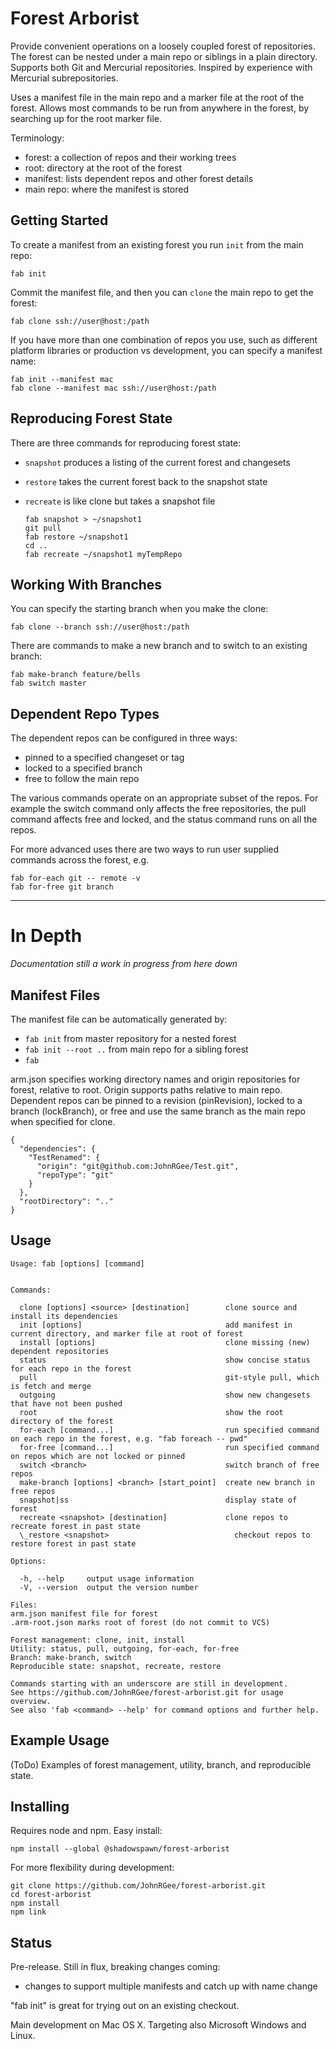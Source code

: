 Forest Arborist
===============

Provide convenient operations on a loosely coupled forest of repositories. The
forest can be nested under a main repo or siblings in a plain directory. Supports
both Git and Mercurial repositories. Inspired by experience with Mercurial subrepositories.

Uses a manifest file in the main repo and a marker file at the root of the forest.
Allows most commands to be run from anywhere in the forest, by searching up for
the root marker file.

Terminology:
* forest: a collection of repos and their working trees
* root: directory at the root of the forest
* manifest: lists dependent repos and other forest details
* main repo: where the manifest is stored


Getting Started
---------------

To create a manifest from an existing forest you run `init` from the main repo:

`fab init`

Commit the manifest file, and then you can `clone` the main repo to get the forest:

`fab clone ssh://user@host:/path`

If you have more than one combination of repos you use, such as different
platform libraries or production vs development, you can specify a manifest name:

    fab init --manifest mac
    fab clone --manifest mac ssh://user@host:/path


Reproducing Forest State
------------------------

There are three commands for reproducing forest state:
* `snapshot` produces a listing of the current forest and changesets
* `restore` takes the current forest back to the snapshot state
* `recreate` is like clone but takes a snapshot file

      fab snapshot > ~/snapshot1
      git pull
      fab restore ~/snapshot1
      cd ..
      fab recreate ~/snapshot1 myTempRepo


Working With Branches
---------------------

You can specify the starting branch when you make the clone:

    fab clone --branch ssh://user@host:/path

There are commands to make a new branch and to switch to an existing branch:

    fab make-branch feature/bells
    fab switch master


Dependent Repo Types
--------------------


The dependent repos can be configured in three ways:
* pinned to a specified changeset or tag
* locked to a specified branch
* free to follow the main repo

The various commands operate on an appropriate subset of the repos. For example
the switch command only affects the free repositories, the pull command affects
free and locked, and the status command runs on all the repos.

For more advanced uses there are two ways to run user supplied commands
across the forest, e.g.

    fab for-each git -- remote -v
    fab for-free git branch

---------------------------------------------------------------------------------


In Depth
========

_Documentation still a work in progress from here down_

Manifest Files
-------------

The manifest file can be automatically generated by:
* `fab init` from master repository for a nested forest
* `fab init --root ..` from main repo for a sibling forest
* `fab`

arm.json specifies working directory names and origin repositories for forest, relative to root. Origin supports paths relative to main repo. Dependent repos can be pinned to a revision (pinRevision), locked to a branch (lockBranch), or free and use the same branch as the main repo when specified for clone.

    {
      "dependencies": {
        "TestRenamed": {
          "origin": "git@github.com:JohnRGee/Test.git",
          "repoType": "git"
        }
      },
      "rootDirectory": ".."
    }

## Usage

    Usage: fab [options] [command]


    Commands:

      clone [options] <source> [destination]        clone source and install its dependencies
      init [options]                                add manifest in current directory, and marker file at root of forest
      install [options]                             clone missing (new) dependent repositories
      status                                        show concise status for each repo in the forest
      pull                                          git-style pull, which is fetch and merge
      outgoing                                      show new changesets that have not been pushed
      root                                          show the root directory of the forest
      for-each [command...]                         run specified command on each repo in the forest, e.g. "fab foreach -- pwd"
      for-free [command...]                         run specified command on repos which are not locked or pinned
      switch <branch>                               switch branch of free repos
      make-branch [options] <branch> [start_point]  create new branch in free repos
      snapshot|ss                                   display state of forest
      recreate <snapshot> [destination]             clone repos to recreate forest in past state
      \_restore <snapshot>                            checkout repos to restore forest in past state

    Options:

      -h, --help     output usage information
      -V, --version  output the version number

    Files:
    arm.json manifest file for forest
    .arm-root.json marks root of forest (do not commit to VCS)

    Forest management: clone, init, install
    Utility: status, pull, outgoing, for-each, for-free
    Branch: make-branch, switch
    Reproducible state: snapshot, recreate, restore

    Commands starting with an underscore are still in development.
    See https://github.com/JohnRGee/forest-arborist.git for usage overview.
    See also 'fab <command> --help' for command options and further help.

## Example Usage

(ToDo) Examples of forest management, utility, branch, and reproducible state.

## Installing

Requires node and npm. Easy install:

    npm install --global @shadowspawn/forest-arborist

For more flexibility during development:

    git clone https://github.com/JohnRGee/forest-arborist.git
    cd forest-arborist
    npm install
    npm link

## Status

Pre-release. Still in flux, breaking changes coming:
* changes to support multiple manifests and catch up with name change

"fab init" is great for trying out on an existing checkout.

Main development on Mac OS X. Targeting also Microsoft Windows and Linux.
